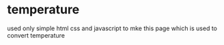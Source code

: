 # temperature
used only simple html css and javascript to mke this page which is used to convert temperature
